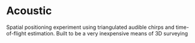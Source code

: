 # Acoustic
Spatial positioning experiment using triangulated audible chirps and time-of-flight estimation. Built to be a very inexpensive means of 3D surveying
